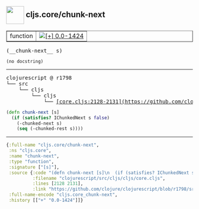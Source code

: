 ## <img width="48px" valign="middle" src="http://i.imgur.com/Hi20huC.png"> cljs.core/chunk-next

 <table border="1">
<tr>
<td>function</td>
<td><a href="https://github.com/cljsinfo/api-refs/tree/0.0-1424"><img valign="middle" alt="[+] 0.0-1424" src="https://img.shields.io/badge/+-0.0--1424-lightgrey.svg"></a> </td>
</tr>
</table>

 <samp>
(__chunk-next__ s)<br>
</samp>

```
(no docstring)
```

---

 <pre>
clojurescript @ r1798
└── src
    └── cljs
        └── cljs
            └── <ins>[core.cljs:2128-2131](https://github.com/clojure/clojurescript/blob/r1798/src/cljs/cljs/core.cljs#L2128-L2131)</ins>
</pre>

```clj
(defn chunk-next [s]
  (if (satisfies? IChunkedNext s false)
    (-chunked-next s)
    (seq (-chunked-rest s))))
```


---

```clj
{:full-name "cljs.core/chunk-next",
 :ns "cljs.core",
 :name "chunk-next",
 :type "function",
 :signature ["[s]"],
 :source {:code "(defn chunk-next [s]\n  (if (satisfies? IChunkedNext s false)\n    (-chunked-next s)\n    (seq (-chunked-rest s))))",
          :filename "clojurescript/src/cljs/cljs/core.cljs",
          :lines [2128 2131],
          :link "https://github.com/clojure/clojurescript/blob/r1798/src/cljs/cljs/core.cljs#L2128-L2131"},
 :full-name-encode "cljs.core_chunk-next",
 :history [["+" "0.0-1424"]]}

```
